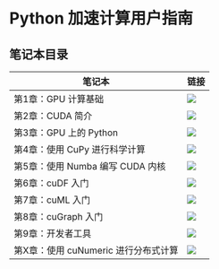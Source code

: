 # Python 加速计算用户指南

## 笔记本目录

| 笔记本      | 链接 |
| ----------- | ----------- |
| 第1章：GPU 计算基础 | [![](https://colab.research.google.com/assets/colab-badge.svg)](https://colab.research.google.com/github/kevinz/accelerated-computing-hub/blob/main/Accelerated_Python_User_Guide/notebooks/Chapter_1_GPU_Computing_Basics_cn.ipynb)|
| 第2章：CUDA 简介 | [![](https://colab.research.google.com/assets/colab-badge.svg)](https://colab.research.google.com/github/kevinz/accelerated-computing-hub/blob/main/Accelerated_Python_User_Guide/notebooks/Chapter_2_Brief_Intro_to_CUDA_cn.ipynb)|
| 第3章：GPU 上的 Python | [![](https://colab.research.google.com/assets/colab-badge.svg)](https://colab.research.google.com/github/kevinz/accelerated-computing-hub/blob/main/Accelerated_Python_User_Guide/notebooks/Chapter_3_Python_on_the_GPU_cn.ipynb)|
| 第4章：使用 CuPy 进行科学计算 | [![](https://colab.research.google.com/assets/colab-badge.svg)](https://colab.research.google.com/github/kevinz/accelerated-computing-hub/blob/main/Accelerated_Python_User_Guide/notebooks/Chapter_4_Scientific_Computing_with_CuPy_cn.ipynb)|
| 第5章：使用 Numba 编写 CUDA 内核 | [![](https://colab.research.google.com/assets/colab-badge.svg)](https://colab.research.google.com/github/kevinz/accelerated-computing-hub/blob/main/Accelerated_Python_User_Guide/notebooks/Chapter_5_CUDA_Kernels_with_Numba_cn.ipynb)|
| 第6章：cuDF 入门 | [![](https://colab.research.google.com/assets/colab-badge.svg)](https://colab.research.google.com/github/kevinz/accelerated-computing-hub/blob/main/Accelerated_Python_User_Guide/notebooks/Chapter_6_Intro_to_cuDF_cn.ipynb)|
| 第7章：cuML 入门 | [![](https://colab.research.google.com/assets/colab-badge.svg)](https://colab.research.google.com/github/kevinz/accelerated-computing-hub/blob/main/Accelerated_Python_User_Guide/notebooks/Chapter_7_Intro_to_cuML_cn.ipynb)|
| 第8章：cuGraph 入门 | [![](https://colab.research.google.com/assets/colab-badge.svg)](https://colab.research.google.com/github/kevinz/accelerated-computing-hub/blob/main/Accelerated_Python_User_Guide/notebooks/Chapter_8_Intro_to_cuGraph_cn.ipynb)|
| 第9章：开发者工具 | [![](https://colab.research.google.com/assets/colab-badge.svg)](https://colab.research.google.com/github/kevinz/accelerated-computing-hub/blob/main/Accelerated_Python_User_Guide/notebooks/Chapter_9_Developer_Tools_cn.ipynb)|
| 第X章：使用 cuNumeric 进行分布式计算 | [![](https://colab.research.google.com/assets/colab-badge.svg)](https://colab.research.google.com/github/kevinz/accelerated-computing-hub/blob/main/Accelerated_Python_User_Guide/notebooks/Chapter_X_Distributed_Computing_cuNumeric_cn.ipynb)|
